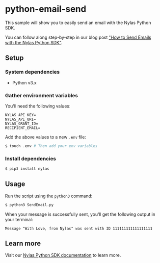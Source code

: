 # python-email-send

This sample will show you to easily send an email with the Nylas Python SDK.

You can follow along step-by-step in our blog post ["How to Send Emails with the Nylas Python SDK"](https://www.nylas.com/blog/how-to-send-emails-with-the-nylas-python-sdk/).

## Setup

### System dependencies

- Python v3.x

### Gather environment variables

You'll need the following values:

```text
NYLAS_API_KEY=
NYLAS_API_URI=
NYLAS_GRANT_ID=
RECIPIENT_EMAIL=
```

Add the above values to a new `.env` file:

```bash
$ touch .env # Then add your env variables
```

### Install dependencies

```bash
$ pip3 install nylas
```

## Usage

Run the script using the `python3` command:

```bash
$ python3 SendEmail.py
```

When your message is successfully sent, you'll get the following output in your terminal:

```text
Message "With Love, from Nylas" was sent with ID 111111111111111111
```

## Learn more

Visit our [Nylas Python SDK documentation](https://developer.nylas.com/docs/developer-tools/sdk/python-sdk/) to learn more.
